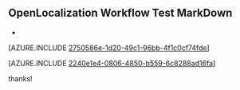 ## OpenLocalization Workflow Test MarkDown
* 

[AZURE.INCLUDE [2750586e-1d20-49c1-96bb-4f1c0cf74fde](calleeMd1.md)]



[AZURE.INCLUDE [2240e1e4-0806-4850-b559-6c8288ad16fa](calleeMd2.md)]

 
thanks!